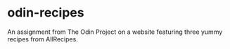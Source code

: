 # odin-recipes

An assignment from The Odin Project on a website featuring three yummy recipes from AllRecipes.